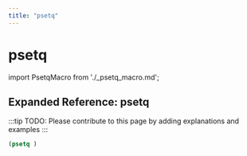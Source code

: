 ```yaml
---
title: "psetq"
---
```


# psetq

import PsetqMacro from './_psetq_macro.md';

<PsetqMacro />

## Expanded Reference: psetq

:::tip
TODO: Please contribute to this page by adding explanations and examples
:::

```lisp
(psetq )
```
